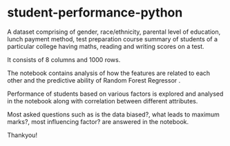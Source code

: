 # student-performance-python

A dataset comprising of gender, race/ethnicity, parental level of education, lunch payment method, test preparation course summary of students of a particular college having maths, reading and writing scores on a test.

It consists of 8 columns and 1000 rows.

The notebook contains analysis of how the features are related to each other and the predictive ability of Random Forest Regressor .

Performance of students based on various factors is explored and analysed in the notebook along with correlation between different attributes.

Most asked questions such as is the data biased?, what leads to maximum marks?, most influencing factor? are answered in the notebook.

Thankyou!
